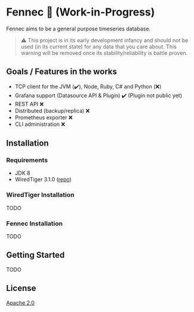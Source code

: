# Fennec 🦊 (Work-in-Progress)

Fennec aims to be a general purpose timeseries database.

> ⚠️ This project is in its early development infancy and should not be used (in its current state) for any data that you care about. This warning will be removed once its stability/reliability is battle proven.

## Goals / Features in the works
* TCP client for the JVM (✔️), Node, Ruby, C# and Python (❌)
* Grafana support (Datasource API & Plugin) ✔️ (Plugin not public yet)
* REST API ❌
* Distributed (backup/replica) ❌
* Prometheus exporter ❌
* CLI administration ❌

## Installation 

### Requirements
* JDK 8
* WiredTiger 3.1.0 ([repo](https://github.com/wiredtiger/wiredtiger))

### WiredTiger Installation 
TODO

### Fennec Installation
TODO

## Getting Started
TODO

## License
[Apache 2.0](https://github.com/fennecdb/fennec/blob/master/LICENSE)
